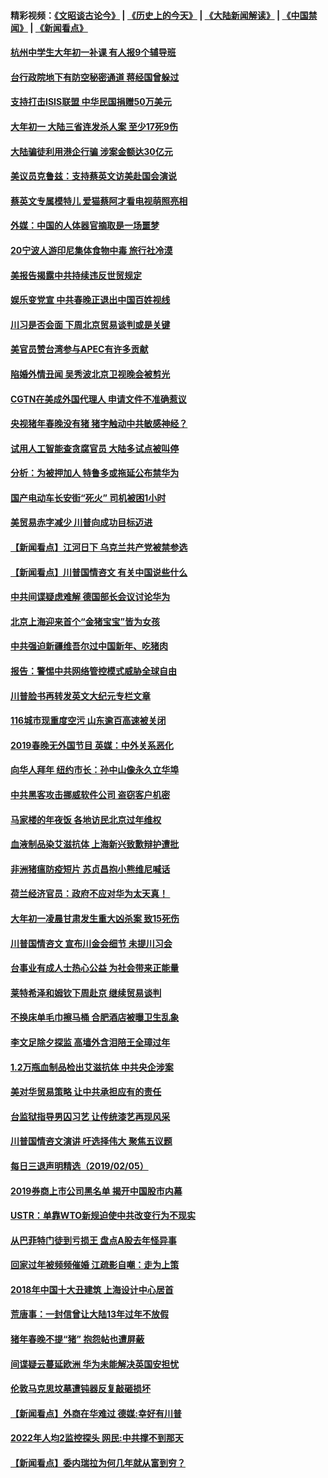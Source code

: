#### 精彩视频：[《文昭谈古论今》](http://45.32.25.56/wenzhao) | [《历史上的今天》](http://45.32.25.56/today-in-history) | [《大陆新闻解读》](http://45.32.25.56/ntdtv-comedy) | [《中国禁闻》](http://45.32.25.56/ntdtv-news) | [《新闻看点》](http://45.32.25.56/news-insight) 

 #### [杭州中学生大年初一补课 有人报9个辅导班](../pages/nsc413/n11029980.md?t=02071231) 


#### [台行政院地下有防空秘密通道 蒋经国曾躲过](../pages/nsc413/n11029884.md?t=02071231) 

#### [支持打击ISIS联盟 中华民国捐赠50万美元](../pages/nsc413/n11030080.md?t=02071231) 

#### [大年初一 大陆三省连发杀人案 至少17死9伤](../pages/nsc413/n11029427.md?t=02071231) 

#### [大陆骗徒利用港企行骗 涉案金额达30亿元](../pages/nsc413/n11029584.md?t=02071231) 

#### [美议员克鲁兹：支持蔡英文访美赴国会演说](../pages/nsc413/n11029814.md?t=02071231) 

#### [蔡英文专属模特儿 爱猫蔡阿才看电视萌照亮相](../pages/nsc413/n11029679.md?t=02071231) 

#### [外媒：中国的人体器官摘取是一场噩梦](../pages/nsc413/n11028665.md?t=02071231) 

#### [20宁波人游印尼集体食物中毒 旅行社冷漠](../pages/nsc413/n11029511.md?t=02071231) 

#### [美报告揭露中共持续违反世贸规定](../pages/nsc413/n11029251.md?t=02071231) 

#### [娱乐变党宣 中共春晚正退出中国百姓视线](../pages/nsc413/n11029405.md?t=02071231) 

#### [川习是否会面 下周北京贸易谈判或是关键](../pages/nsc413/n11029173.md?t=02071231) 

#### [美官员赞台湾参与APEC有许多贡献](../pages/nsc413/n11029538.md?t=02071231) 

#### [陷婚外情丑闻 吴秀波北京卫视晚会被剪光](../pages/nsc413/n11029446.md?t=02071231) 

#### [CGTN在美成外国代理人 申请文件不准确惹议](../pages/nsc413/n11028976.md?t=02071231) 

#### [央视猪年春晚没有猪 猪字触动中共敏感神经？](../pages/nsc413/n11028743.md?t=02071231) 

#### [试用人工智能查贪腐官员 大陆多试点被叫停](../pages/nsc413/n11029089.md?t=02071231) 

#### [分析：为被押加人 特鲁多或拖延公布禁华为](../pages/nsc413/n11029051.md?t=02071231) 

#### [国产电动车长安街“死火” 司机被困1小时](../pages/nsc413/n11029050.md?t=02071231) 

#### [美贸易赤字减少 川普向成功目标迈进](../pages/nsc413/n11028907.md?t=02071231) 

#### [【新闻看点】江河日下 乌克兰共产党被禁参选](../pages/nsc413/n11028799.md?t=02071231) 

#### [【新闻看点】川普国情咨文 有关中国说些什么](../pages/nsc413/n11028748.md?t=02071231) 

#### [中共间谍疑虑难解 德国部长会议讨论华为](../pages/nsc413/n11028800.md?t=02071231) 

#### [北京上海迎来首个“金猪宝宝”皆为女孩](../pages/nsc413/n11028858.md?t=02071231) 

#### [中共强迫新疆维吾尔过中国新年、吃猪肉](../pages/nsc413/n11028735.md?t=02071231) 

#### [报告：警惕中共网络管控模式威胁全球自由](../pages/nsc413/n11028795.md?t=02071231) 

#### [川普脸书再转发英文大纪元专栏文章](../pages/nsc413/n11028719.md?t=02071231) 

#### [116城市现重度空污 山东逾百高速被关闭](../pages/nsc413/n11027948.md?t=02071231) 

#### [2019春晚无外国节目 英媒：中外关系恶化](../pages/nsc413/n11028570.md?t=02071231) 

#### [向华人拜年 纽约市长：孙中山像永久立华埠](../pages/nsc413/n11027112.md?t=02071231) 


#### [中共黑客攻击挪威软件公司 盗窃客户机密](../pages/nsc413/n11028364.md?t=02071231) 

#### [马家楼的年夜饭 各地访民北京过年维权](../pages/nsc413/n11027343.md?t=02071231) 

#### [血液制品染艾滋抗体 上海新兴致歉辩护遭批](../pages/nsc413/n11026708.md?t=02071231) 

#### [非洲猪瘟防疫短片 苏贞昌抱小熊维尼喊话](../pages/nsc413/n11027929.md?t=02071231) 

#### [荷兰经济官员：政府不应对华为太天真！ ](../pages/nsc413/n11027996.md?t=02071231) 

#### [大年初一凌晨甘肃发生重大凶杀案 致15死伤](../pages/nsc413/n11027630.md?t=02071231) 

#### [川普国情咨文 宣布川金会细节 未提川习会](../pages/nsc413/n11027745.md?t=02071231) 

#### [台事业有成人士热心公益 为社会带来正能量](../pages/nsc413/n11027494.md?t=02071231) 

#### [莱特希泽和姆钦下周赴京 继续贸易谈判](../pages/nsc413/n11026983.md?t=02071231) 

#### [不换床单毛巾擦马桶 合肥酒店被曝卫生乱象](../pages/nsc413/n11027211.md?t=02071231) 

#### [李文足除夕探监 高墙外含泪陪王全璋过年](../pages/nsc413/n11023920.md?t=02071231) 

#### [1.2万瓶血制品检出艾滋抗体 中共央企涉案](../pages/nsc413/n11026322.md?t=02071231) 

#### [美对华贸易策略 让中共承担应有的责任](../pages/nsc413/n11026533.md?t=02071231) 

#### [台监狱指导男囚习艺 让传统漆艺再现风采](../pages/nsc413/n11027050.md?t=02071231) 

#### [川普国情咨文演讲 吁选择伟大 聚焦五议题](../pages/nsc413/n11026232.md?t=02071231) 

#### [每日三退声明精选（2019/02/05）](../pages/nsc413/n11027061.md?t=02071231) 

#### [2019券商上市公司黑名单 揭开中国股市内幕](../pages/nsc413/n11026804.md?t=02071231) 

#### [USTR：单靠WTO新规迫使中共改变行为不现实](../pages/nsc413/n11026504.md?t=02071231) 

#### [从巴菲特门徒到亏损王 盘点A股去年怪异事](../pages/nsc413/n11025939.md?t=02071231) 

#### [回家过年被频频催婚 江疏影自嘲：走为上策](../pages/nsc413/n11026472.md?t=02071231) 

#### [2018年中国十大丑建筑 上海设计中心居首](../pages/nsc413/n11026335.md?t=02071231) 

#### [荒唐事：一封信曾让大陆13年过年不放假](../pages/nsc413/n11026524.md?t=02071231) 

#### [猪年春晚不提“猪” 抱怨帖也遭屏蔽](../pages/nsc413/n11026489.md?t=02071231) 

#### [间谍疑云蔓延欧洲 华为未能解决英国安担忧](../pages/nsc413/n11026440.md?t=02071231) 

#### [伦敦马克思坟墓遭钝器反复敲砸损坏](../pages/nsc413/n11026332.md?t=02071231) 

#### [【新闻看点】外商在华难过 德媒:幸好有川普](../pages/nsc413/n11026253.md?t=02071231) 

#### [2022年人均2监控探头 网民:中共撑不到那天](../pages/nsc413/n11026100.md?t=02071231) 

#### [【新闻看点】委内瑞拉为何几年就从富到穷？](../pages/nsc413/n11026084.md?t=02071231) 

